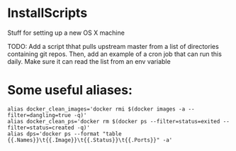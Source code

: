 # InstallScripts
Stuff for setting up a new OS X machine

TODO:
  Add a script thhat pulls upstream master from a list of directories containing git repos. Then, add an example of a cron job that can run this daily. Make sure it can read the list from an env variable

# Some useful aliases:

```
alias docker_clean_images='docker rmi $(docker images -a --filter=dangling=true -q)'
alias docker_clean_ps='docker rm $(docker ps --filter=status=exited --filter=status=created -q)'
alias dps='docker ps --format "table {{.Names}}\t{{.Image}}\t{{.Status}}\t{{.Ports}}" -a'
```
